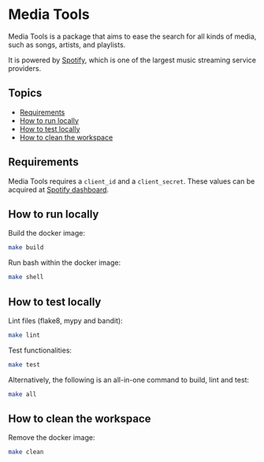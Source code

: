 # Media Tools

Media Tools is a package that aims to ease the search for all kinds of media, such as songs, artists, and playlists.

It is powered by [Spotify](https://open.spotify.com/), which is one of the largest music streaming service providers.

## Topics

* [Requirements](#requirements)
* [How to run locally](#how-to-run-locally)
* [How to test locally](#how-to-test-locally)
* [How to clean the workspace](#how-to-clean-the-workspace)

## Requirements

Media Tools requires a `client_id` and a `client_secret`. These values can be acquired at [Spotify dashboard](https://developer.spotify.com/dashboard/).

## How to run locally

Build the docker image:

```sh
make build
```

Run bash within the docker image:

```sh
make shell
```

## How to test locally

Lint files (flake8, mypy and bandit):

```sh
make lint
```

Test functionalities:

```sh
make test
```

Alternatively, the following is an all-in-one command to build, lint and test:

```sh
make all
```

## How to clean the workspace

Remove the docker image:

```sh
make clean
```
